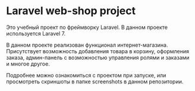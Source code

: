 # Laravel web-shop project

Это учебный проект по фреймворку Laravel. В данном проекте используется Laravel 7. 

В данном проекте реализован функционал интернет-магазина. Присутствует возможность добавления товара в корзину, оформления заказа, админ-панель с возможностью управления ролями и заказами и многое другое.

Подробнее можно ознакомиться с проектом при запуске, или просмотреть скриншоты в папке screenshots в данном репозитории.